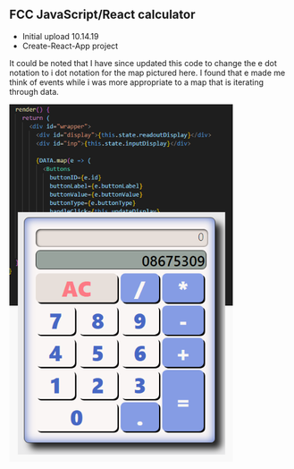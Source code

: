## FCC JavaScript/React calculator

- Initial upload 10.14.19
- Create-React-App project

It could be noted that I have since updated this code to change the e dot notation to i dot notation for the map pictured here.  I found that e made me think of events while i was more appropriate to a map that is iterating through data.  

<img src="img/projectOverview.png" width="400">
